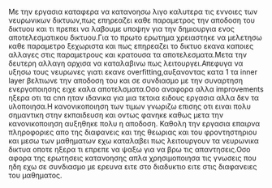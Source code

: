 Με την εργασια καταφερα να κατανοησω λιγο καλυτερα τις εννοιες των νευρωνικων δικτυων,πως επηρεαζει καθε παραμετρος 
την αποδοση του δικτυου και τι πρεπει να λαβουμε υποψην για την δημιουργια ενος αποτελεσματικου δικτυου.Για το πρωτο ερωτημα χρειαστηκε να 
μελετησω καθε παραμετρο ξεχωριστα και πως επηρεαζει το δικτυο εκανα καποιες αλλαγες στις παραμετρους και κρατουσα τα αποτελεσματα.Μετα
την δευτερη αλλαγη αρχισα να καταλαβινω πως λειτουργει.Απεφυγα να υξησω τους νευρωνες γιατι εκανε overfitting,αυξανοντας κατα 1 τα inner layer
βελτιωνε την αποδοση του και σε συνδιασμο με την συναρτηση ενεργοποιησης ειχε καλα αποτελσματα.Οσο αναφορα αλλα improvements ηξερα οτι τα cnn ηταν ιδανικα για μια τετοια 
ειδους εργασια αλλα δεν τα υλοποιησα.Η κανονικοποιηση των τιμων γνωριζω επισης οτι ειναι πολυ σημαντικη στην εκπαιδευση και οντως φανηκε καθως μετα την κανονικοποιηση αυξηθηκε πολυ η αποδοση.
Καθολη την εργασια επαιρνα πληροφοριες απο της διαφανεις και της θεωριας και του φροντηστηριου και μεσω των μαθηματων εχω καταλαβει πως λειτουργουν τα νευρωνικα δικτυα
οποτε ηξερα τι επρεπε να ψαξω για να βρω τις απαντησεις.Οσο αφορα της ερωτησεις κατανοησης απλα χρησιμοποιησα τις γνωσεις που ηδη εχω σε συνδιασμο με ερευνα ειτε στο διαδυκτιο ειτε
στις διαφανειες του μαθηματος.
